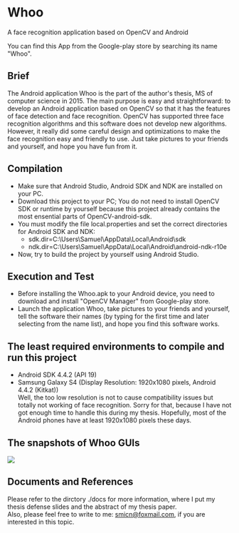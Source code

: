 # Whoo
A face recognition application based on OpenCV and Android <br>

You can find this App from the Google-play store by searching its name "Whoo".<br>

## Brief
  The Android application Whoo is the part of the author's thesis, MS of
computer science in 2015. The main purpose is easy and straightforward:
to develop an Android application based on OpenCV so that it has the
features of face detection and face recognition. OpenCV has supported
three face recognition algorithms and this software does not develop new
algorithms. However, it really did some careful design and optimizations
to make the face recognition easy and friendly to use. Just take pictures
to your friends and yourself, and hope you have fun from it.

## Compilation
* Make sure that Android Studio, Android SDK and NDK are installed on your PC.
* Download this project to your PC; You do not need to install OpenCV SDK or 
runtime by yourself because this project already contains the most ensential
parts of OpenCV-android-sdk.
* You must modify the file local.properties and set the correct directories for
Android SDK and NDK:
  * sdk.dir=C\:\\Users\\Samuel\\AppData\\Local\\Android\\sdk<br>
  * ndk.dir=C\:\\Users\\Samuel\\AppData\\Local\\Android\\android-ndk-r10e
* Now, try to build the project by yourself using Android Studio.

## Execution and Test
* Before installing the Whoo.apk to your Android device, you need to download 
and install "OpenCV Manager" from Google-play store.
* Launch the application Whoo, take pictures to your friends and yourself, tell
the software their names (by typing for the first time and later selecting from
the name list), and hope you find this software works.

## The least required environments to compile and run this project
* Android SDK 4.4.2 (API 19)
* Samsung Galaxy S4 (Display Resolution: 1920x1080 pixels, Android 4.4.2 (Kitkat))<br>
  Well, the too low resolution is not to cause compatibility issues but totally not
working of face recognition. Sorry for that, because I have not got enough time
to handle this during my thesis. Hopefully, most of the Android phones have at least
1920x1080 pixels these days.

## The snapshots of Whoo GUIs
![](https://raw.githubusercontent.com/smicn/Whoo/master/docs/pics/whoo.png)

## Documents and References
Please refer to the dirctory ./docs for more information, where I put my thesis 
defense slides and the abstract of my thesis paper.<br>
Also, please feel free to write to me: smicn@foxmail.com, if you are interested in this topic.
